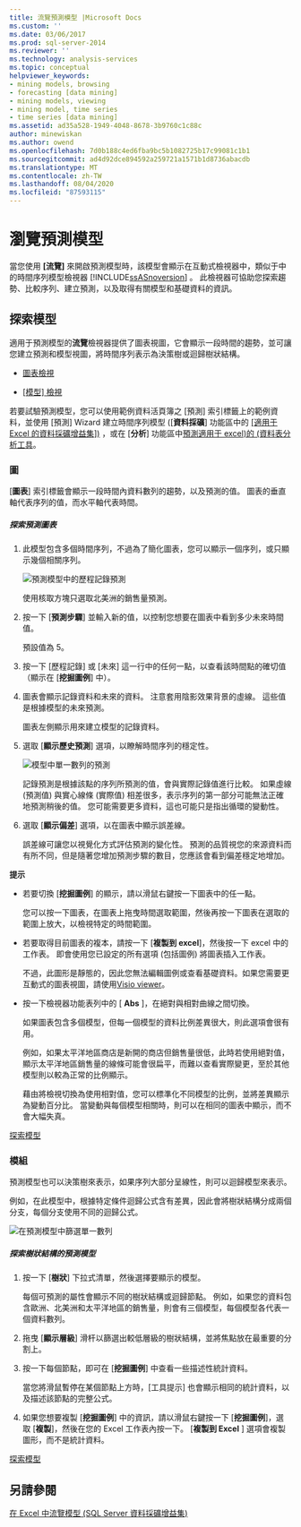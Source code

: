 ```yaml
---
title: 流覽預測模型 |Microsoft Docs
ms.custom: ''
ms.date: 03/06/2017
ms.prod: sql-server-2014
ms.reviewer: ''
ms.technology: analysis-services
ms.topic: conceptual
helpviewer_keywords:
- mining models, browsing
- forecasting [data mining]
- mining models, viewing
- mining model, time series
- time series [data mining]
ms.assetid: ad35a528-1949-4048-8678-3b9760c1c88c
author: minewiskan
ms.author: owend
ms.openlocfilehash: 7d0b188c4ed6fba9bc5b1082725b17c99081c1b1
ms.sourcegitcommit: ad4d92dce894592a259721a1571b1d8736abacdb
ms.translationtype: MT
ms.contentlocale: zh-TW
ms.lasthandoff: 08/04/2020
ms.locfileid: "87593115"
---
```

# <a name="browsing-a-forecasting-model"></a>瀏覽預測模型
  當您使用 **[流覽]** 來開啟預測模型時，該模型會顯示在互動式檢視器中，類似于中的時間序列模型檢視器 [!INCLUDE[ssASnoversion](../includes/ssasnoversion-md.md)] 。 此檢視器可協助您探索趨勢、比較序列、建立預測，以及取得有關模型和基礎資料的資訊。  
  
##  <a name="explore-the-model"></a><a name="bkmk_Top"></a>探索模型  
 適用于預測模型的**流覽**檢視器提供了圖表視圖，它會顯示一段時間的趨勢，並可讓您建立預測和模型視圖，將時間序列表示為決策樹或迴歸樹狀結構。  
  
-   [圖表檢視](#bkmk_charts)  
  
-   [[模型] 檢視](#bkmk_Model)  
  
 若要試驗預測模型，您可以使用範例資料活頁簿之 [預測] 索引標籤上的範例資料，並使用 [預測] Wizard 建立時間序列模型 &#40;[**資料採礦**] 功能區中的 [[適用于 Excel 的資料採礦增益集]&#41;](forecast-wizard-data-mining-add-ins-for-excel.md) ，或在 [**分析**] 功能區中[預測適用于 excel&#41;的 &#40;資料表分析工具](forecast-table-analysis-tools-for-excel.md)。  
  
###  <a name="chart"></a><a name="bkmk_charts"></a>圖  
 [**圖表**] 索引標籤會顯示一段時間內資料數列的趨勢，以及預測的值。 圖表的垂直軸代表序列的值，而水平軸代表時間。  
  
##### <a name="explore-the-forecasting-chart"></a>探索預測圖表  
  
1.  此模型包含多個時間序列，不過為了簡化圖表，您可以顯示一個序列，或只顯示幾個相關序列。  
  
     ![預測模型中的歷程記錄預測](media/dm13-forecast-chart-historicpredictions.gif "預測模型中的歷程記錄預測")  
  
     使用核取方塊只選取北美洲的銷售量預測。  
  
2.  按一下 [**預測步驟**] 並輸入新的值，以控制您想要在圖表中看到多少未來時間值。  
  
     預設值為 5。  
  
3.  按一下 [歷程記錄] 或 [未來] 這一行中的任何一點，以查看該時間點的確切值（顯示在 [**挖掘圖例**] 中）。  
  
4.  圖表會顯示記錄資料和未來的資料。 注意套用陰影效果背景的虛線。 這些值是根據模型的未來預測。  
  
     圖表左側顯示用來建立模型的記錄資料。  
  
5.  選取 [**顯示歷史預測**] 選項，以瞭解時間序列的穩定性。  
  
     ![模型中單一數列的預測](media/dm13-forecast-chart-singleseries.gif "模型中單一數列的預測")  
  
     記錄預測是根據該點的序列所預測的值，會與實際記錄值進行比較。 如果虛線 (預測值) 與實心線條 (實際值) 相差很多，表示序列的第一部分可能無法正確地預測稍後的值。 您可能需要更多資料，這也可能只是指出循環的變動性。  
  
6.  選取 [**顯示偏差**] 選項，以在圖表中顯示誤差線。  
  
     誤差線可讓您以視覺化方式評估預測的變化性。 預測的品質視您的來源資料而有所不同，但是隨著您增加預測步驟的數目，您應該會看到偏差穩定地增加。  
  
 **提示**  
  
-   若要切換 [**挖掘圖例**] 的顯示，請以滑鼠右鍵按一下圖表中的任一點。  
  
     您可以按一下圖表，在圖表上拖曳時間選取範圍，然後再按一下圖表在選取的範圍上放大，以檢視特定的時間範圍。  
  
-   若要取得目前圖表的複本，請按一下 [**複製到 excel**]，然後按一下 excel 中的工作表。 即會使用您已設定的所有選項 (包括圖例) 將圖表插入工作表。  
  
     不過，此圖形是靜態的，因此您無法編輯圖例或查看基礎資料。如果您需要更互動式的圖表視圖，請使用[Visio viewer](viewing-data-mining-models-in-visio-data-mining-add-ins.md)。  
  
-   按一下檢視器功能表列中的 [ **Abs** ]，在絕對與相對曲線之間切換。  
  
     如果圖表包含多個模型，但每一個模型的資料比例差異很大，則此選項會很有用。  
  
     例如，如果太平洋地區商店是新開的商店但銷售量很低，此時若使用絕對值，顯示太平洋地區銷售量的線條可能會很扁平，而難以查看實際變更，至於其他模型則以較為正常的比例顯示。  
  
     藉由將檢視切換為使用相對值，您可以標準化不同模型的比例，並將差異顯示為變動百分比。 當變動與每個模型相關時，則可以在相同的圖表中顯示，而不會大幅失真。  
  
 [探索模型](#bkmk_Top)  
  
###  <a name="model"></a><a name="bkmk_Model"></a>模組  
 預測模型也可以決策樹來表示，如果序列大部分呈線性，則可以迴歸模型來表示。  
  
 例如，在此模型中，根據特定條件迴歸公式含有差異，因此會將樹狀結構分成兩個分支，每個分支使用不同的迴歸公式。  
  
 ![在預測模型中篩選單一數列](media/dm13-forecast-model-northamerica.gif "在預測模型中篩選單一數列")  
  
##### <a name="explore-the-forecasting-model-as-a-tree"></a>探索樹狀結構的預測模型  
  
1.  按一下 [**樹狀**] 下拉式清單，然後選擇要顯示的模型。  
  
     每個可預測的屬性會顯示不同的樹狀結構或迴歸節點。 例如，如果您的資料包含歐洲、北美洲和太平洋地區的銷售量，則會有三個模型，每個模型各代表一個資料數列。  
  
2.  拖曳 [**顯示層級**] 滑杆以篩選出較低層級的樹狀結構，並將焦點放在最重要的分割上。  
  
3.  按一下每個節點，即可在 [**挖掘圖例**] 中查看一些描述性統計資料。  
  
     當您將滑鼠暫停在某個節點上方時，[工具提示] 也會顯示相同的統計資料，以及描述該節點的完整公式。  
  
4.  如果您想要複製 [**挖掘圖例**] 中的資訊，請以滑鼠右鍵按一下 [**挖掘圖例**]，選取 [**複製**]，然後在您的 Excel 工作表內按一下。 [**複製到 Excel** ] 選項會複製圖形，而不是統計資料。  
  
 [探索模型](#bkmk_Top)  
  
## <a name="see-also"></a>另請參閱  
 [在 Excel 中流覽模型 &#40;SQL Server 資料採礦增益集&#41;](browsing-models-in-excel-sql-server-data-mining-add-ins.md)  
  
  
